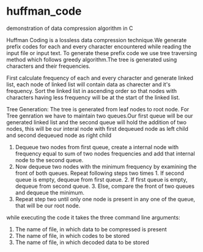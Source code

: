 # huffman_code
demonstration of data compression algorithm in C

Huffman Coding is a lossless data compression technique.We generate prefix codes for each and every character encountered while reading the input file or input text.
To generate these prefix code we use tree traversing method which follows greedy algorithm.The tree is generated using characters and their frequencies.

First calculate frequency of each and every character and generate linked list, each node of linked list will contain data as charecter and it's frequency. Sort the linked list in ascending order so that nodes with characters having less frequency will be at the start of the linked list.

Tree Generation:
The tree is generated from leaf nodes to root node.
For Tree genration we have to maintain two queues.Our first queue will be our generated linked list and the second queue will hold the addition of two nodes, this will be our interal node with first dequeued node as left child and second dequeued node as right child
1. Dequeue two nodes from first queue, create a internal node with frequency equal to sum of two nodes frequencies and add that internal node to the second queue.
2. Now dequeue two nodes with the minimum frequency by examining the front of both queues. Repeat following steps two times 
        1. If second queue is empty, dequeue from first queue. 
        2. If first queue is empty, dequeue from second queue. 
        3. Else, compare the front of two queues and dequeue the minimum. 
3. Repeat step two until only one node is present in any one of the queue, that will be our root node.

while executing the code it takes the three command line arguments:
  1.  The name of file, in which data to be compressed is present
  2.  The name of file, in which codes to be stored
  3.  The name of file, in which decoded data to be stored
